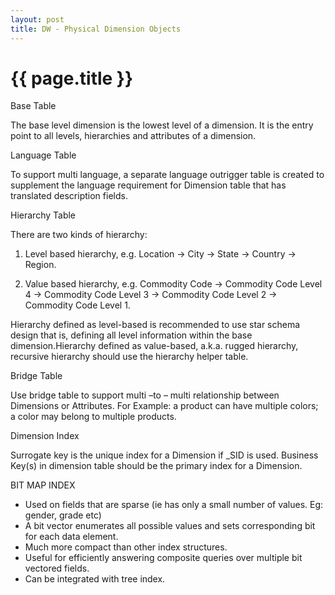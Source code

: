 ```yaml
---
layout: post
title: DW - Physical Dimension Objects
---
```


{{ page.title }}
================

Base Table

The base level dimension is the lowest level of a dimension. It is the entry point to all levels, hierarchies and attributes of a 
dimension.

Language Table

To support multi language, a separate language outrigger table is created to supplement the language requirement for Dimension table 
that has translated description fields.

Hierarchy Table

There are two kinds of hierarchy:

1.	Level based hierarchy, e.g. Location -> City -> State -> Country -> Region.

2.	Value based hierarchy, e.g. Commodity Code -> Commodity Code Level 4   -> Commodity Code Level 3 -> Commodity Code Level 2 -> Commodity Code Level 1.

Hierarchy defined as level-based is recommended to use star schema design that is, defining all level information within the base 
dimension.Hierarchy defined as value-based, a.k.a. rugged hierarchy, recursive hierarchy should use the hierarchy helper table.

Bridge Table

Use bridge table to support multi –to – multi relationship between Dimensions or Attributes. For Example: a product can have multiple 
colors; a color may belong to multiple products.

Dimension Index

Surrogate key is the unique index for a Dimension if _SID is used. Business Key(s) in dimension table should be the primary index for a 
Dimension.

BIT MAP INDEX

 - Used on fields that are sparse (ie has only a small number of values. Eg: gender, grade etc)
 - A bit vector enumerates all possible values and sets corresponding bit for each data element.
 - Much more compact than other index structures.
 - Useful for efficiently answering composite queries over multiple bit vectored fields.
 - Can be integrated with tree index.
